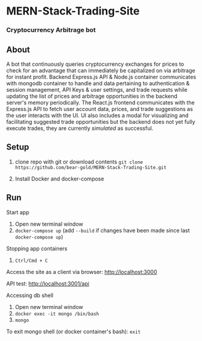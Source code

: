 # MERN-Stack-Trading-Site
### Cryptocurrency Arbitrage bot

## About

A bot that continuously queries cryptocurrency exchanges for prices to check for an advantage that can immediately be capitalized on via arbitrage for instant profit. Backend Express.js API & Node.js container communicates with mongodb container to handle and data pertaining to authentication & session management, API Keys & user settings, and trade requests while updating the list of prices and arbitrage opportunities in the backend server's memory periodically. The React.js frontend communicates with the Express.js API to fetch user account data, prices, and trade suggestions as the user interacts with the UI. UI also includes a modal for visualizing and facilitating suggested trade opportunities but the backend does not yet fully execute trades, they are currently *simulated* as successful.

## Setup

1. clone repo with git or download contents
`git clone https://github.com/bear-gold/MERN-Stack-Trading-Site.git`

2. Install Docker and docker-compose

## Run

Start app

1. Open new terminal window
2. `docker-compose up` (add `--build` if changes have been made since last `docker-compose up`)

Stopping app containers

1. `Ctrl/Cmd + C`

Access the site as a client via browser:
[http://localhost:3000](http://localhost:3000)

API test:
[http://localhost:3001/api](http://localhost:3001/api)

Accessing db shell

1. Open new terminal window
2. `docker exec -it mongo /bin/bash`
3. `mongo`

To exit mongo shell (or docker container's bash): `exit`

